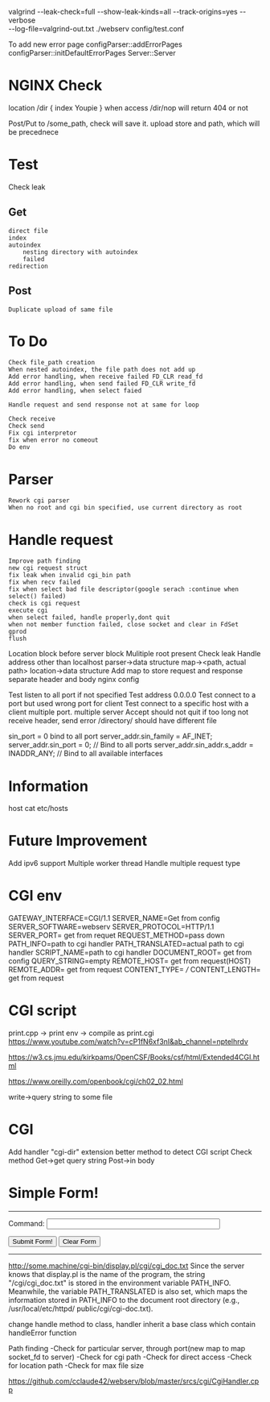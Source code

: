 valgrind --leak-check=full --show-leak-kinds=all --track-origins=yes  --verbose     
     --log-file=valgrind-out.txt          ./webserv config/test.conf

To add new error page
    configParser::addErrorPages
    configParser::initDefaultErrorPages
    Server::Server

# NGINX Check
location /dir {
    index Youpie
}
when access /dir/nop will return 404 or not

Post/Put to /some_path, check will save it.
upload store and path, which will be precednece

# Test
Check leak
## Get
    direct file
    index
    autoindex
        nesting directory with autoindex
        failed
    redirection

## Post
    Duplicate upload of same file

# To Do
    Check file_path creation
    When nested autoindex, the file path does not add up
    Add error handling, when receive failed FD_CLR read_fd
    Add error handling, when send failed FD_CLR write_fd
    Add error handling, when select faied

    Handle request and send response not at same for loop

    Check receive
    Check send
    Fix cgi interpretor
    fix when error no comeout
    Do env



# Parser 
    Rework cgi parser
    When no root and cgi bin specified, use current directory as root

# Handle request
    Improve path finding
    new cgi request struct
    fix leak when invalid cgi_bin path
    fix when recv failed
    fix when select bad file descriptor(google serach :continue when select() failed)
    check is cgi request
    execute cgi
    when select failed, handle properly,dont quit
    when not member function failed, close socket and clear in FdSet
    gprod
    flush
    
Location block before server block
Mulitiple root present
Check leak
Handle address other than localhost
parser->data structure
    map-><path, actual path>
location->data structure
Add map to store request and response
separate header and body
nginx config


Test listen to all port if not specified
Test address 0.0.0.0
Test connect to a port but used wrong port for client
Test connect to a specific host with a client
multiple port.
multiple server
Accept should not quit
if too long not receive header, send error
/directory/ should have different file


sin_port = 0 bind to all port
server_addr.sin_family = AF_INET;
    server_addr.sin_port = 0;  // Bind to all ports
    server_addr.sin_addr.s_addr = INADDR_ANY;  // Bind to all available interfaces

# Information
host cat etc/hosts

# Future Improvement
Add ipv6 support
Multiple worker thread
Handle multiple request type


# CGI env
GATEWAY_INTERFACE=CGI/1.1
SERVER_NAME=Get from config
SERVER_SOFTWARE=webserv
SERVER_PROTOCOL=HTTP/1.1
SERVER_PORT= get from requet
REQUEST_METHOD=pass down
PATH_INFO=path to cgi handler
PATH_TRANSLATED=actual path to cgi handler
SCRIPT_NAME=path to cgi handler
DOCUMENT_ROOT= get from config
QUERY_STRING=empty
REMOTE_HOST= get from request(HOST)
REMOTE_ADDR= get from request
CONTENT_TYPE= */*
CONTENT_LENGTH= get from request

# CGI script
print.cpp -> print env -> compile as print.cgi
https://www.youtube.com/watch?v=cP1fN6xf3nI&ab_channel=nptelhrdv

https://w3.cs.jmu.edu/kirkpams/OpenCSF/Books/csf/html/Extended4CGI.html

https://www.oreilly.com/openbook/cgi/ch02_02.html

write->query string to some file

# CGI 
Add handler "cgi-dir" extension
better method to detect CGI script
Check method
    Get->get query string
    Post->in body

<HTML>
<HEAD><TITLE>Simple Form!</TITLE></HEAD>
<BODY>
<H1>Simple Form!</H1>
<HR>
<FORM ACTION="/cgi-bin/unix.pl" METHOD="GET">
Command: <INPUT TYPE="text" NAME="command" SIZE=40>
<P>
<INPUT TYPE="submit" VALUE="Submit Form!">
<INPUT TYPE="reset"  VALUE="Clear Form">
</FORM>
<HR>
</BODY>
</HTML>

http://some.machine/cgi-bin/display.pl/cgi/cgi_doc.txt
Since the server knows that display.pl is the name of the program, the string "/cgi/cgi_doc.txt" is stored in the environment variable PATH_INFO. Meanwhile, the variable PATH_TRANSLATED is also set, which maps the information stored in PATH_INFO to the document root directory (e.g., /usr/local/etc/httpd/ public/cgi/cgi-doc.txt).


change handle method to class, handler inherit a base class which contain handleError function


Path finding
    -Check for particular server, through port(new map to map socket_fd to server)
    -Check for cgi path
    -Check for direct access
    -Check for location path
        -Check for max file size




https://github.com/cclaude42/webserv/blob/master/srcs/cgi/CgiHandler.cpp